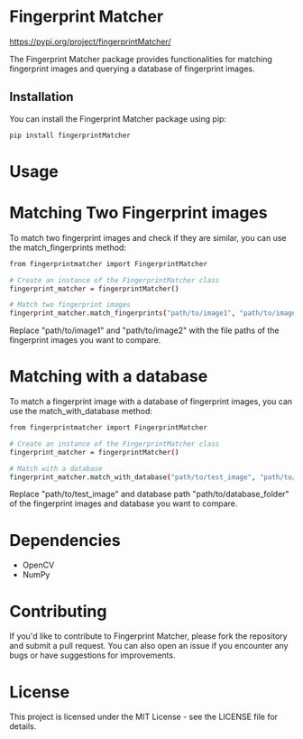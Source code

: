 # Fingerprint Matcher

https://pypi.org/project/fingerprintMatcher/

The Fingerprint Matcher package provides functionalities for matching fingerprint images and querying a database of fingerprint images.

## Installation

You can install the Fingerprint Matcher package using pip:

```bash
pip install fingerprintMatcher
```

# Usage

# Matching Two Fingerprint images

To match two fingerprint images and check if they are similar, you can use the match_fingerprints method:

```bash
from fingerprintmatcher import FingerprintMatcher

# Create an instance of the FingerprintMatcher class
fingerprint_matcher = fingerprintMatcher()

# Match two fingerprint images
fingerprint_matcher.match_fingerprints("path/to/image1", "path/to/image2")
```
Replace "path/to/image1" and "path/to/image2" with the file paths of the fingerprint images you want to compare.

# Matching with a database

To match a fingerprint image with a database of fingerprint images, you can use the match_with_database method:

```bash
from fingerprintmatcher import FingerprintMatcher

# Create an instance of the FingerprintMatcher class
fingerprint_matcher = fingerprintMatcher()

# Match with a database
fingerprint_matcher.match_with_database("path/to/test_image", "path/to/database_folder")
```

Replace "path/to/test_image" and database path "path/to/database_folder" of the fingerprint images and database you want to compare.

# Dependencies

- OpenCV
- NumPy


# Contributing

If you'd like to contribute to Fingerprint Matcher, please fork the repository and submit a pull request. You can also open an issue if you encounter any bugs or have suggestions for improvements.

# License

This project is licensed under the MIT License - see the LICENSE file for details.

